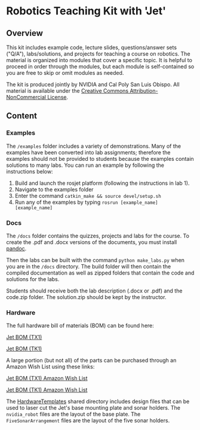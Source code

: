 # Robotics Teaching Kit with 'Jet'

## Overview

This kit includes example code, lecture slides, questions/answer sets ("Q/A"), labs/solutions, and projects for teaching a course on robotics.
The material is organized into modules that cover a specific topic.  It is helpful to proceed in order
through the modules, but each module is self-contained so you are free to skip or omit modules as needed.

The kit is produced jointly by NVIDIA and Cal Poly San Luis Obispo.  All material is available under
the [Creative Commons Attribution-NonCommercial License](http://creativecommons.org/licenses/by-nc/4.0/).

## Content

### Examples

The `/examples` folder includes a variety of demonstrations.  Many of the examples
have been converted into lab assignments; therefore the examples should not be provided
to students because the examples contain solutions to many labs.
You can run an example by following the instructions below:

1. Build and launch the rosjet platform (following the instructions in lab 1).
2. Navigate to the examples folder
3. Enter the command `catkin_make && source devel/setup.sh`
4. Run any of the examples by typing `rosrun [example_name] [example_name]`

### Docs

The `/docs` folder contains the quizzes, projects and labs for the course.  To create the .pdf and .docx versions
of the documents, you must install [pandoc](http://pandoc.org/installing.html).

Then the labs can be built with the command `python make_labs.py` when you are in the
`/docs` directory.  The build folder will then contain the compiled documentation as
well as zipped folders that contain the code and solutions for the labs.

Students should receive both the lab description (.docx or .pdf) and the code.zip folder.
The solution.zip should be kept by the instructor.

### Hardware

The full hardware bill of materials (BOM) can be found here:  

[Jet BOM (TX1)](https://docs.google.com/spreadsheets/d/1jGn7AG5NivTjxPEppJEdIUVxhm5nB17T3ZtRTCYyuQg/edit?usp=sharing)
 
[Jet BOM (TK1)](https://docs.google.com/spreadsheets/d/14N_tkfNsItY9CV0vUGHCPpcZ-mqgsZsC87CQEHBXMmY/edit?usp=sharing)

A large portion (but not all) of the parts can be purchased through an Amazon Wish List using these links:

[Jet BOM (TX1) Amazon Wish List](https://amzn.com/w/3L5TJL80OQO12)
 
[Jet BOM (TK1) Amazon Wish List](https://amzn.com/w/1T64PN8QVFRRI)

The [HardwareTemplates](https://drive.google.com/drive/folders/0B8F3iGtBky5JQUIzR1JTd0xWRzg?usp=sharing) shared directory includes design files that can be used to laser cut the Jet's base mounting plate and sonar holders.  The `nvidia_robot` files are the layout of the base plate. The `FiveSonarArrangement` files are the layout of the five sonar holders.